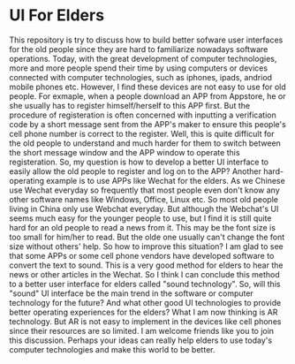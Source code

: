 # UI For Elders
 This repository is try to discuss how to build better sofware user interfaces for the old people since they are hard to familiarize nowadays software operations.
 Today, with the great development of computer technologies, more and more people spend their time by using computers or devices connected with computer technologies, such as iphones, ipads, andriod mobile phones etc.
 However, I find these devices are not easy to use for old people. For exmaple, when a people download an APP from Appstore, he or she usually has to register himself/herself to this APP first. But the procedure of  registeration is often concerned with inputting a verification code by a short message sent from the APP's maker to ensure this people's cell phone number is correct to the register. Well, this is quite difficult for the old people to understand and much harder for them to switch between the short message window and the APP window to operate this registeration.
 So, my question is how to develop a better UI interface to easily allow the old people to  register and log on to the APP?
 Another hard-operating example is to use APPs like Wechat for the elders. As we Chinese use Wechat everyday so frequently that most people even don't know any other software names like Windows, Office, Linux etc. So most old people living in China only use Webchat everyday. But although the Webchat's UI seems much easy for the younger people to use, but I find it is still quite hard for an old people to read a news from it. This may be the font size is too small for him/her to read. But the olde one usually can't change the font size without others' help. So how to improve this situation?
 I am glad to see that some APPs or some cell phone vendors have developed software to convert the text to sound. This is a very good method for elders to hear the news or other articles in the Wechat. So I think I  can conclude this method to a better user interface for elders called "sound technology".
 So, will this "sound" UI interface be the main trend in the software or computer technology for the future?
 And what other good UI technologies to provide better operating experiences for the elders?
 What I am now thinking is AR technology. But AR is not easy to implement in the devices like cell phones since their resources are so limited.
 I am welcome friends like you to join this discussion. Perhaps your ideas can really help elders to use today's computer technologies and make this world to be better.